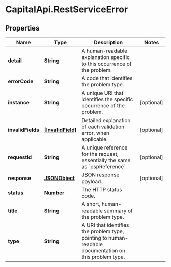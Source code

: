 # CapitalApi.RestServiceError

## Properties

Name | Type | Description | Notes
------------ | ------------- | ------------- | -------------
**detail** | **String** | A human-readable explanation specific to this occurrence of the problem. | 
**errorCode** | **String** | A code that identifies the problem type. | 
**instance** | **String** | A unique URI that identifies the specific occurrence of the problem. | [optional] 
**invalidFields** | [**[InvalidField]**](InvalidField.md) | Detailed explanation of each validation error, when applicable. | [optional] 
**requestId** | **String** | A unique reference for the request, essentially the same as &#x60;pspReference&#x60;. | [optional] 
**response** | [**JSONObject**](JSONObject.md) | JSON response payload. | [optional] 
**status** | **Number** | The HTTP status code. | 
**title** | **String** | A short, human-readable summary of the problem type. | 
**type** | **String** | A URI that identifies the problem type, pointing to human-readable documentation on this problem type. | 


